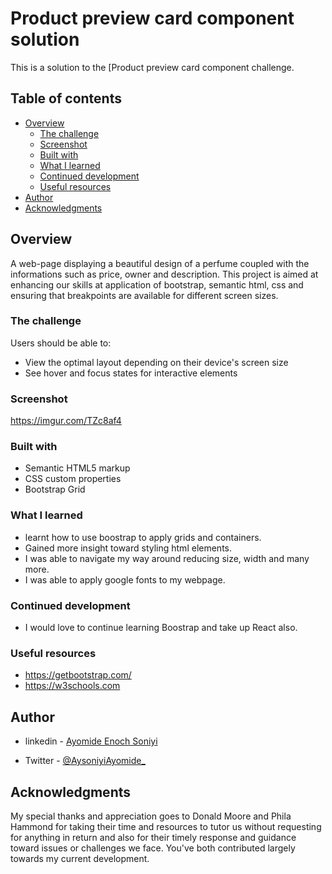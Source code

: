 # Product preview card component solution

This is a solution to the [Product preview card component challenge.

## Table of contents

- [Overview](#overview)
  - [The challenge](#the-challenge)
  - [Screenshot](#screenshot)
  - [Built with](#built-with)
  - [What I learned](#what-i-learned)
  - [Continued development](#continued-development)
  - [Useful resources](#useful-resources)
- [Author](#author)
- [Acknowledgments](#acknowledgments)

## Overview
A web-page displaying a beautiful design of a perfume coupled with the informations such as price, owner and description. This project is aimed at enhancing our skills at application of bootstrap, semantic html, css and ensuring that breakpoints are available for different screen sizes.

### The challenge

Users should be able to:

- View the optimal layout depending on their device's screen size
- See hover and focus states for interactive elements

### Screenshot

https://imgur.com/TZc8af4

### Built with

- Semantic HTML5 markup
- CSS custom properties
- Bootstrap Grid

### What I learned
- learnt how to use boostrap to apply grids and containers.
- Gained more insight toward styling html elements.
- I was able to navigate my way around reducing size, width and many more.
- I was able to apply google fonts to my webpage.

### Continued development

- I would love to continue learning Boostrap and take up React also.

### Useful resources

- https://getbootstrap.com/
- https://w3schools.com

## Author

- linkedin - [Ayomide Enoch Soniyi](https://www.linkedin.com/in/ayomide-soniyi-3151461a5/)

- Twitter - [@AysoniyiAyomide_](https://twitter.com/SoniyiAyomide_?t=J2KVyMZR3fM42epLkgMyHQ&s=09)


## Acknowledgments
My special thanks and appreciation goes to Donald Moore and Phila Hammond for taking their time and resources to tutor us without requesting for anything in return and also for their timely response and guidance toward issues or challenges we face. You've both contributed largely towards my current development.
